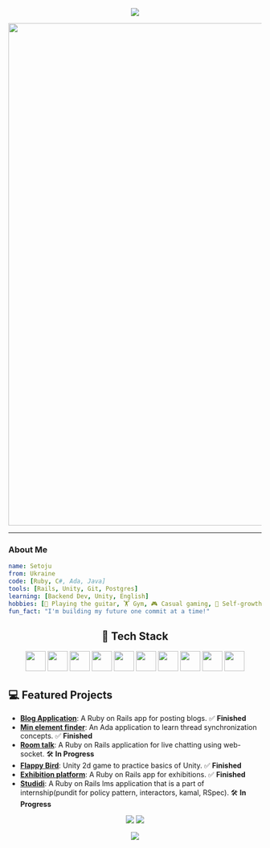 <p align="center">
  <img src="https://capsule-render.vercel.app/api?text=WELCOME&animation=fadeIn&type=waving&color=gradient&height=100"/>
</p>

<img src="https://media0.giphy.com/media/v1.Y2lkPTc5MGI3NjExdnpjdW1lYm5paWE3MXZtMmNqNnVqbjByaWNxM21wNDZpNng0aGc4cyZlcD12MV9pbnRlcm5hbF9naWZfYnlfaWQmY3Q9Zw/JPqYy2YajMoVglXq0e/giphy.gif" width="1000"/>

---

### About Me

```yaml
name: Setoju
from: Ukraine
code: [Ruby, C#, Ada, Java]
tools: [Rails, Unity, Git, Postgres]
learning: [Backend Dev, Unity, English]
hobbies: [🎸 Playing the guitar, 🏋️ Gym, 🎮 Casual gaming, 🧠 Self-growth]
fun_fact: "I'm building my future one commit at a time!"
```

<h2 align="center">🚀 Tech Stack</h2>
<p align="center"> 
  <img src="https://cdn.jsdelivr.net/gh/devicons/devicon/icons/ruby/ruby-original.svg" width="40" /> 
  <img src="https://cdn.jsdelivr.net/gh/devicons/devicon/icons/rails/rails-plain-wordmark.svg" width="40" /> 
  <img src="https://cdn.jsdelivr.net/gh/devicons/devicon/icons/java/java-original.svg" width="40" /> 
  <img src="https://cdn.jsdelivr.net/gh/devicons/devicon/icons/csharp/csharp-original.svg" width="40" /> 
  <img src="https://cdn.jsdelivr.net/gh/devicons/devicon/icons/postgresql/postgresql-original.svg" width="40" /> 
  <img src="https://cdn.jsdelivr.net/gh/devicons/devicon/icons/html5/html5-original.svg" width="40" /> 
  <img src="https://cdn.jsdelivr.net/gh/devicons/devicon/icons/css3/css3-original.svg" width="40" /> 
  <img src="https://cdn.jsdelivr.net/gh/devicons/devicon/icons/javascript/javascript-original.svg" width="40" />
  <img src="https://cdn.jsdelivr.net/gh/devicons/devicon/icons/bootstrap/bootstrap-original.svg" width="40" />
  <img src="https://cdn.jsdelivr.net/gh/devicons/devicon/icons/unity/unity-original.svg" width="40" /> 
</p>


## 💻 Featured Projects
- **[Blog Application](https://github.com/Setoju/rails-blog-application)**: A Ruby on Rails app for posting blogs. ✅ **Finished**
- **[Min element finder](https://github.com/Setoju/ThreadSynchronizationAda)**: An Ada application to learn thread synchronization concepts. ✅ **Finished**
- **[Room talk](https://github.com/Setoju?tab=repositories)**: A Ruby on Rails application for live chatting using web-socket. 🛠️ **In Progress**
- **[Flappy Bird](https://github.com/Setoju/FlappyBird)**: Unity 2d game to practice basics of Unity. ✅ **Finished**
- **[Exhibition platform](https://github.com/Setoju/exhibition_platform)**: A Ruby on Rails app for exhibitions. ✅ **Finished**
- **[Studidi](https://github.com/tetoraillia/studidi)**: A Ruby on Rails lms application that is a part of internship(pundit for policy pattern, interactors, kamal, RSpec). 🛠️ **In Progress**

<p align="center">
  <img src="https://github-readme-stats.vercel.app/api?username=Setoju&show_icons=true&theme=radical"/>
  <img src="https://github-readme-stats.vercel.app/api/top-langs/?username=Setoju&layout=compact&theme=radical"/>
</p>
<p align="center">
  <img src="https://capsule-render.vercel.app/api?section=footer&type=waving&color=gradient&height=100"/>
</p>
